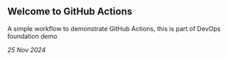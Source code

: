## Welcome to GitHub Actions

A simple workflow to demonstrate GitHub Actions, this is part of DevOps foundation demo

*25 Nov 2024*
